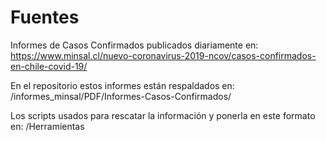 # Fuentes
Informes de Casos Confirmados publicados diariamente en: 
https://www.minsal.cl/nuevo-coronavirus-2019-ncov/casos-confirmados-en-chile-covid-19/

En el repositorio estos informes están respaldados en: 
/informes_minsal/PDF/Informes-Casos-Confirmados/

Los scripts usados para rescatar la información y ponerla en este formato en:
/Herramientas
